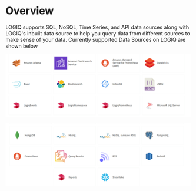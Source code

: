 # Overview

LOGIQ supports SQL, NoSQL, Time Series, and API data sources along with LOGIQ's inbuilt data source to help you query data from different sources to make sense of your data. Currently supported Data Sources on LOGIQ are shown below



![](../.gitbook/assets/DS-1.png)

![](../.gitbook/assets/DS-2.png)
